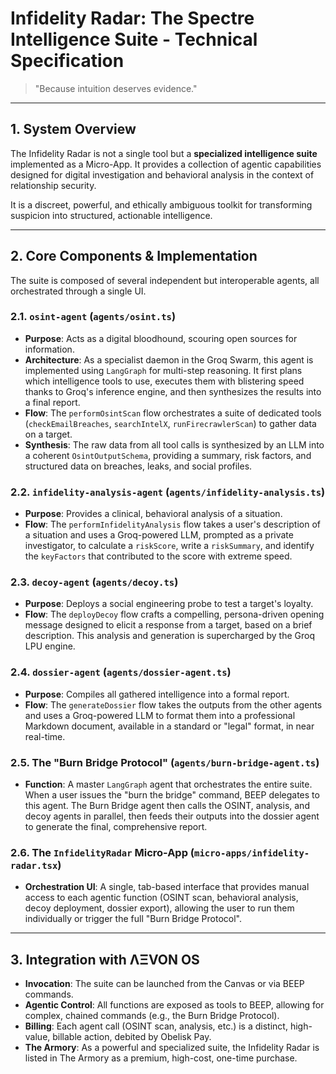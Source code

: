 # Infidelity Radar: The Spectre Intelligence Suite - Technical Specification

> "Because intuition deserves evidence."

---

## 1. System Overview

The Infidelity Radar is not a single tool but a **specialized intelligence suite** implemented as a Micro-App. It provides a collection of agentic capabilities designed for digital investigation and behavioral analysis in the context of relationship security.

It is a discreet, powerful, and ethically ambiguous toolkit for transforming suspicion into structured, actionable intelligence.

---

## 2. Core Components & Implementation

The suite is composed of several independent but interoperable agents, all orchestrated through a single UI.

### 2.1. `osint-agent` (`agents/osint.ts`)
- **Purpose**: Acts as a digital bloodhound, scouring open sources for information.
- **Architecture**: As a specialist daemon in the Groq Swarm, this agent is implemented using `LangGraph` for multi-step reasoning. It first plans which intelligence tools to use, executes them with blistering speed thanks to Groq's inference engine, and then synthesizes the results into a final report.
- **Flow**: The `performOsintScan` flow orchestrates a suite of dedicated tools (`checkEmailBreaches`, `searchIntelX`, `runFirecrawlerScan`) to gather data on a target.
- **Synthesis**: The raw data from all tool calls is synthesized by an LLM into a coherent `OsintOutputSchema`, providing a summary, risk factors, and structured data on breaches, leaks, and social profiles.

### 2.2. `infidelity-analysis-agent` (`agents/infidelity-analysis.ts`)
- **Purpose**: Provides a clinical, behavioral analysis of a situation.
- **Flow**: The `performInfidelityAnalysis` flow takes a user's description of a situation and uses a Groq-powered LLM, prompted as a private investigator, to calculate a `riskScore`, write a `riskSummary`, and identify the `keyFactors` that contributed to the score with extreme speed.

### 2.3. `decoy-agent` (`agents/decoy.ts`)
- **Purpose**: Deploys a social engineering probe to test a target's loyalty.
- **Flow**: The `deployDecoy` flow crafts a compelling, persona-driven opening message designed to elicit a response from a target, based on a brief description. This analysis and generation is supercharged by the Groq LPU engine.

### 2.4. `dossier-agent` (`agents/dossier-agent.ts`)
- **Purpose**: Compiles all gathered intelligence into a formal report.
- **Flow**: The `generateDossier` flow takes the outputs from the other agents and uses a Groq-powered LLM to format them into a professional Markdown document, available in a standard or "legal" format, in near real-time.

### 2.5. The "Burn Bridge Protocol" (`agents/burn-bridge-agent.ts`)
- **Function**: A master `LangGraph` agent that orchestrates the entire suite. When a user issues the "burn the bridge" command, BEEP delegates to this agent. The Burn Bridge agent then calls the OSINT, analysis, and decoy agents in parallel, then feeds their outputs into the dossier agent to generate the final, comprehensive report.

### 2.6. The `InfidelityRadar` Micro-App (`micro-apps/infidelity-radar.tsx`)
- **Orchestration UI**: A single, tab-based interface that provides manual access to each agentic function (OSINT scan, behavioral analysis, decoy deployment, dossier export), allowing the user to run them individually or trigger the full "Burn Bridge Protocol".

---

## 3. Integration with ΛΞVON OS

- **Invocation**: The suite can be launched from the Canvas or via BEEP commands.
- **Agentic Control**: All functions are exposed as tools to BEEP, allowing for complex, chained commands (e.g., the Burn Bridge Protocol).
- **Billing**: Each agent call (OSINT scan, analysis, etc.) is a distinct, high-value, billable action, debited by Obelisk Pay.
- **The Armory**: As a powerful and specialized suite, the Infidelity Radar is listed in The Armory as a premium, high-cost, one-time purchase.
